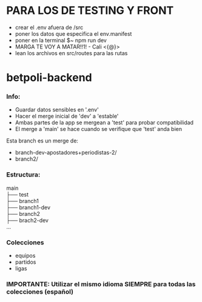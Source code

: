 # PARA LOS DE TESTING Y FRONT
- crear el .env afuera de /src
- poner los datos que especifica el env.manifest
- poner en la terminal $~ npm run dev
- MARGA TE VOY A MATAR!!1! - Cali <{@}>
- lean los archivos en src/routes para las rutas 

# betpoli-backend
### Info:
- Guardar datos sensibles en '.env'
- Hacer el merge inicial de 'dev' a 'estable'
- Ambas partes de la app se mergean a 'test' para probar compatibilidad
- El merge a 'main' se hace cuando se verifique que 'test' anda bien

Esta branch es un merge de: 
- branch-dev-apostadores+periodistas-2/
- branch2/

### Estructura:
main\
├── test\
├── branch1\
├── branch1-dev\
├── branch2\
├── brach2-dev\
...
### Colecciones
- equipos
- partidos
- ligas
### IMPORTANTE: Utilizar el mismo idioma SIEMPRE para todas las colecciones (español)